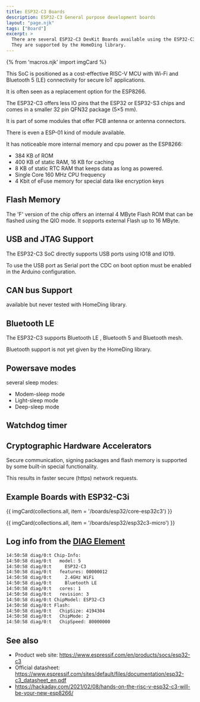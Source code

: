 ```yaml
---
title: ESP32-C3 Boards
description: ESP32-C3 General purpose development boards
layout: "page.njk"
tags: ["Board"]
excerpt: >
  There are several ESP32-C3 DevKit Boards available using the ESP32-C3 chip.
  They are supported by the HomeDing library.
---
```


{% from 'macros.njk' import imgCard %}

This SoC is positioned as a cost-effective RISC-V MCU with Wi-Fi and Bluetooth 5 (LE) connectivity
for secure IoT applications.

It is often seen as a replacement option for the ESP8266.

The ESP32-C3 offers less IO pins that the ESP32 or ESP32-S3 chips and comes in a smaller
32 pin QFN32 package (5×5 mm).

<!-- The ESP32-C3 also can be fond in a (4×4 mm) package . -->

It is part of some modules that offer PCB antenna or antenna connectors.

There is even a ESP-01 kind of module available.

It has noticeable more internal memory and cpu power as the ESP8266:

* 384 KB of ROM
* 400 KB of static RAM, 16 KB for caching
* 8 KB of static RTC RAM that keeps data as long as powered.
* Single Core 160 MHz CPU frequency
* 4 Kbit of eFuse memory for special data like encryption keys


## Flash Memory

The 'F' version of the chip offers an internal 4 MByte Flash ROM that can be flashed using the QIO mode. It sopports external Flash up to 16 MByte.


## USB and JTAG Support

The ESP32-C3 SoC directly supports USB ports using IO18 and IO19.

To use the USB port as Serial port the CDC on boot option must be enabled in the Arduino configuration.


## CAN bus Support

available but never tested with HomeDing library.


## Bluetooth LE

The ESP32-C3 supports Bluetooth LE , Bluetooth 5 and Bluetooth mesh.

Bluetooth support is not yet given by the HomeDing library.


## Powersave modes

several sleep modes:

* Modem-sleep mode
* Light-sleep mode
* Deep-sleep mode


## Watchdog timer


## Cryptographic Hardware Accelerators

Secure communication, signing packages and flash memory is supported by some built-in special functionality.

This results in faster secure (https) network requests.


## Example Boards with ESP32-C3i

{{ imgCard(collections.all, item = '/boards/esp32/core-esp32c3') }}

{{ imgCard(collections.all, item = '/boards/esp32/esp32c3-micro') }}


## Log info from the [DIAG Element](/elements/diag.md)

``` txt
14:50:58 diag/0:t Chip-Info:
14:50:58 diag/0:t   model: 5
14:50:58 diag/0:t     ESP32-C3
14:50:58 diag/0:t   features: 00000012
14:50:58 diag/0:t     2.4GHz WiFi
14:50:58 diag/0:t     Bluetooth LE
14:50:58 diag/0:t   cores: 1
14:50:58 diag/0:t   revision: 3
14:50:58 diag/0:t ChipModel: ESP32-C3
14:50:58 diag/0:t Flash:
14:50:58 diag/0:t   ChipSize: 4194304
14:50:58 diag/0:t   ChipMode: 2
14:50:58 diag/0:t   ChipSpeed: 80000000
```


## See also

* Product web site: <https://www.espressif.com/en/products/socs/esp32-c3>
* Official datasheet: <https://www.espressif.com/sites/default/files/documentation/esp32-c3_datasheet_en.pdf>
* <https://hackaday.com/2021/02/08/hands-on-the-risc-v-esp32-c3-will-be-your-new-esp8266/>
